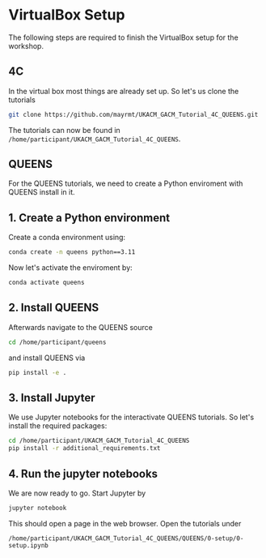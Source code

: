 # VirtualBox Setup

The following steps are required to finish the VirtualBox setup for the workshop.

## 4C

In the virtual box most things are already set up. So let's us clone the tutorials

```bash
git clone https://github.com/mayrmt/UKACM_GACM_Tutorial_4C_QUEENS.git
```

The tutorials can now be found in `/home/participant/UKACM_GACM_Tutorial_4C_QUEENS`.

## QUEENS

For the QUEENS tutorials, we need to create a Python enviroment with QUEENS install in it.

## 1. Create a Python environment
Create a conda environment using:
```bash
conda create -n queens python==3.11
```

Now let's activate the enviroment by:
```bash
conda activate queens
```

## 2. Install QUEENS
Afterwards navigate to the QUEENS source

```bash
cd /home/participant/queens
```

and install QUEENS via

```bash
pip install -e .
```

## 3. Install Jupyter
We use Jupyter notebooks for the interactivate QUEENS tutorials. So let's install the required packages:

```bash
cd /home/participant/UKACM_GACM_Tutorial_4C_QUEENS
pip install -r additional_requirements.txt
```

## 4. Run the jupyter notebooks
We are now ready to go. Start Jupyter by
```bash
jupyter notebook
```

This should open a page in the web browser. Open the tutorials under
```
/home/participant/UKACM_GACM_Tutorial_4C_QUEENS/QUEENS/0-setup/0-setup.ipynb
```

